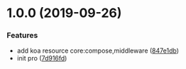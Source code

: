 # 1.0.0 (2019-09-26)


### Features

* add koa resource core:compose,middleware ([847e1db](https://github.com/YeahPotato/node-full-stack/commit/847e1db))
* init pro ([7d916fd](https://github.com/YeahPotato/node-full-stack/commit/7d916fd))



